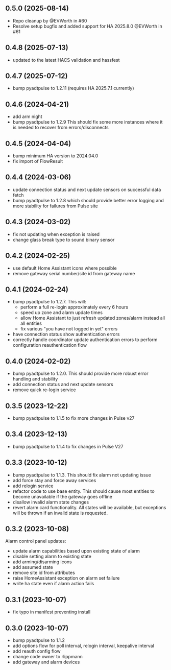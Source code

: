 ## 0.5.0 (2025-08-14)

* Repo cleanup by @EVWorth in #60
* Resolve setup bugfix and added support for HA 2025.8.0 @EVWorth in #61

## 0.4.8 (2025-07-13)

* updated to the latest HACS validation and hassfest

## 0.4.7 (2025-07-12)

* bump pyadtpulse to 1.2.11 (requires HA 2025.7.1 currently)

## 0.4.6 (2024-04-21)

* add arm night
* bump pyadtpulse to 1.2.9
  This should fix some more instances where it is needed to recover from errors/disconnects
  
## 0.4.5 (2024-04-04)

* bump minimum HA version to 2024.04.0
* fix import of FlowResult

## 0.4.4 (2024-03-06)

* update connection status and next update sensors on successful data fetch
* bump pyadtpulse to 1.2.8 which should provide better error logging and more stability for failures from Pulse site

## 0.4.3 (2024-03-02)

* fix not updating when exception is raised
* change glass break type to sound binary sensor

## 0.4.2 (2024-02-25)

* use default Home Assistant icons where possible
* remove gateway serial number/site id from gateway name

## 0.4.1 (2024-02-24)

* bump pyadtpulse to 1.2.7.
  This will:
  * perform a full re-login approximately every 6 hours
  * speed up zone and alarm update times
  * allow Home Assistant to just refresh updated zones/alarm instead all all entities
  * fix various "you have not logged in yet" errors
* have connection status show authentication errors
* correctly handle coordinator update authentication errors to perform configuration reauthentication flow

## 0.4.0 (2024-02-02)

* bump pyadtpulse to 1.2.0.  This should provide more robust error handling and stability
* add connection status and next update sensors
* remove quick re-login service

## 0.3.5 (2023-12-22)

* bump pyadtpulse to 1.1.5 to fix more changes in Pulse v27

## 0.3.4 (2023-12-13)

* bump pyadtpulse to 1.1.4 to fix changes in Pulse V27

## 0.3.3 (2023-10-12)

* bump pyadtpulse to 1.1.3.  This should fix alarm not updating issue
* add force stay and force away services
* add relogin service
* refactor code to use base entity.  This should cause most entities to become unavailable if the gateway goes offline
* disallow invalid alarm state changes
* revert alarm card functionality.  All states will be available, but exceptions will be thrown if an invalid state is requested.

## 0.3.2 (2023-10-08)

Alarm control panel updates:
* update alarm capabilities based upon existing state of alarm
* disable setting alarm to existing state
* add arming/disarming icons
* add assumed state
* remove site id from attributes
* raise HomeAssistant exception on alarm set failure
* write ha state even if alarm action fails

## 0.3.1 (2023-10-07)

* fix typo in manifest preventing install

## 0.3.0 (2023-10-07)

* bump pyadtpulse to 1.1.2
* add options flow for poll interval, relogin interval, keepalive interval
* add reauth config flow
* change code owner to rlippmann
* add gateway and alarm devices
